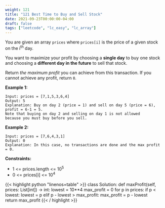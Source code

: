 ```yaml
---
weight: 121
title: "121 Best Time to Buy and Sell Stock"
date: 2021-09-23T00:00:00-04:00
draft: false
tags: ["leetcode", "lc_easy", "lc_array"]
---
```


You are given an array `prices` where `prices[i]` is the price of a given stock on the i<sup>th</sup> day.

You want to maximize your profit by choosing a **single day** to buy one stock and choosing a **different day in the future** to sell that stock.

Return _the maximum profit_ you can achieve from this transaction. If you cannot achieve any profit, return `0`.

**Example 1:**
```
Input: prices = [7,1,5,3,6,4]
Output: 5
Explanation: Buy on day 2 (price = 1) and sell on day 5 (price = 6),
profit = 6-1 = 5.
Note that buying on day 2 and selling on day 1 is not allowed
because you must buy before you sell.
```
**Example 2:**
```
Input: prices = [7,6,4,3,1]
Output: 0
Explanation: In this case, no transactions are done and the max profit = 0.
```

**Constraints:**

- 1 <= prices.length <= 10<sup>5</sup>
- 0 <= prices[i] <= 10<sup>4</sup>

<div class="tabs"></div>
<div class="tab-content">
<div id="python" class="lang">
{{< highlight python "linenos=table" >}}
class Solution:
    def maxProfit(self, prices: List[int]) -> int:
        lowest = 10**4
        max_profit = 0
        for p in prices:
            if p < lowest:
                lowest = p
            elif p - lowest > max_profit:
                max_profit = p - lowest
        return max_profit
{{< / highlight >}}
</div>
</div>
